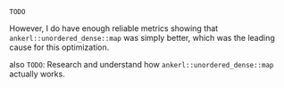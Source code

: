 `TODO`

However, I do have enough reliable metrics showing that `ankerl::unordered_dense::map` was simply better, which was the leading cause for this optimization.

also `TODO`: Research and understand how `ankerl::unordered_dense::map` actually works.